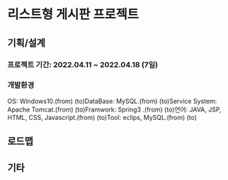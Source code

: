 # 리스트형 게시판 프로젝트
## 기획/설계
### 프로젝트 기간: 2022.04.11 ~ 2022.04.18 (7일)
### 개발환경
OS: Windows10.(from)  (to)DataBase: MySQL.(from)  (to)Service System: Apache Tomcat.(from)  (to)Framwork: Spring3 .(from)  (to)언어: JAVA, JSP, HTML, CSS, Javascript.(from)  (to)Tool: eclips, MySQL.(from)  (to)
## 로드맵

## 기타
